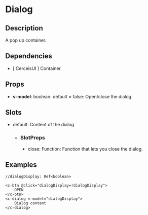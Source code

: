 # Dialog

## Description
A pop up container.

## Dependencies 
- [ CerceisUI ] Container

## Props
- **v-model**: boolean: default = false: Open/close the dialog.

## Slots
- default: Content of the dialog
    - ### SlotProps
        - close: Function: Function that lets you close the dialog.

## Examples
```
//dialogDisplay: Ref<boolean>

<c-btn @click="dialogDisplay=!dialogDisplay">
    OPEN
</c-btn>
<c-dialog v-model="dialogDisplay">
    Dialog content
</c-dialog>
```